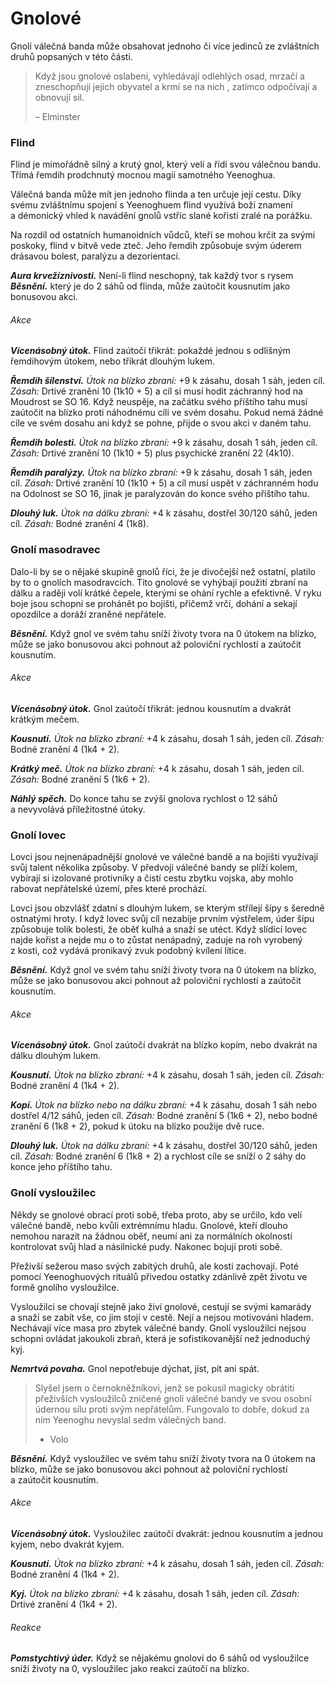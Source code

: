 # Gnolové

Gnolí válečná banda může obsahovat jednoho či více jedinců ze zvláštních druhů popsaných v této části.

>Když jsou gnolové oslabeni, vyhledávají
>odlehlých osad, mrzačí a zneschopňují
>jejich obyvatel a krmí se na nich , zatímco
>odpočívají a obnovují sil.
>
>– Elminster

### Flind

Flind je mimořádně silný a krutý gnol, který velí a řídí svou válečnou bandu. Třímá řemdih prodchnutý mocnou magií samotného Yeenoghua.

Válečná banda může mít jen jednoho flinda a ten určuje její cestu. Díky svému zvláštnímu spojení s Yeenoghuem flind využívá boží znamení a démonický vhled k navádění gnolů vstříc slané kořisti zralé na porážku.

Na rozdíl od ostatních humanoidních vůdců, kteří se mohou krčit za svými poskoky, flind v bitvě vede zteč. Jeho řemdih způsobuje svým úderem drásavou bolest, paralýzu a dezorientaci.

<Monster 
    title="Flind"
    subtitle="Střední humanoid (gnol), chaotické zlo"
    armor-class="16"
    hit-points="127 (15k8 + 60)"
    speed="6 sáhů"
    str="20 (+5)"
    dex="10 (+0)"
    con="19 (+4)"
    int="11 (+0)"
    wis="13 (+1)"
    cha="12 (+1)"
    saving-thros="Odl +8, Mdr +5"
    skills="Vnímání +5, Zastrašování +5"
    damage-vulnerabilities=""
    damage-resistance=""
    damage-immunities=""
    condition-immunities=""
    senses="vidění ve tmě 12 sáhů, pasivní Vnímání 15"
    languages="démonština, gnolština"
    challenge="9 (5 000 ZK)"
    >

***Aura krvežíznivosti.*** Není-li flind neschopný, tak každý tvor s rysem ***Běsnění.*** který je do 2 sáhů od flinda, může zaútočit kousnutím jako bonusovou akci.

###### Akce

***Vícenásobný útok.*** Flind zaútočí třikrát: pokaždé jednou s odlišným řemdihovým útokem, nebo třikrát dlouhým lukem.

***Řemdih šílenství.*** *Útok na blízko zbraní:* +9 k zásahu, dosah 1 sáh, jeden cíl. *Zásah:* Drtivé zranění 10 (1k10 + 5) a cíl si musí hodit záchranný hod na Moudrost se SO 16. Když neuspěje, na začátku svého příštího tahu musí zaútočit na blízko proti náhodnému cíli ve svém dosahu. Pokud nemá žádné cíle ve svém dosahu ani když se pohne, přijde o svou akci v daném tahu.

***Řemdih bolesti.*** *Útok na blízko zbraní:* +9 k zásahu, dosah 1 sáh, jeden cíl. *Zásah:* Drtivé zranění 10 (1k10 + 5) plus psychické zranění 22 (4k10).

***Řemdih paralýzy.*** *Útok na blízko zbraní:* +9 k zásahu, dosah 1 sáh, jeden cíl. *Zásah:* Drtivé zranění 10 (1k10 + 5) a cíl musí uspět v záchranném hodu na Odolnost se SO 16, jinak je paralyzován do konce svého příštího tahu.

***Dlouhý luk.*** *Útok na dálku zbraní:* +4 k zásahu, dostřel 30/120 sáhů, jeden cíl. *Zásah:* Bodné zranění 4 (1k8).

</Monster>

### Gnolí masodravec

Dalo-li by se o nějaké skupině gnolů říci, že je divočejší než ostatní, platilo by to o gnolích masodravcích. Tito gnolové se vyhýbají použití zbraní na dálku a raději volí krátké čepele, kterými se ohání rychle a efektivně. V ryku boje jsou schopni se prohánět po bojišti, přičemž vrčí, dohání a sekají opozdilce a doráží zraněné nepřátele.

<Monster 
    title="Gnolí masodravec"
    subtitle="Střední humanoid (gnol), chaotické zlo"
    armor-class="14 (okovaná kožená zbroj)"
    hit-points="22 (4k8 + 4)"
    speed="6 sáhů"
    str="12 (+1)"
    dex="14 (+2)"
    con="12 (+1)"
    int="8 (–1)"
    wis="10 (+0)"
    cha="8 (–1)"
    saving-thros="Obr +4"
    skills=""
    damage-vulnerabilities=""
    damage-resistance=""
    damage-immunities=""
    condition-immunities=""
    senses="vidění ve tmě 12 sáhů, pasivní Vnímání 10"
    languages="gnolština"
    challenge="1 (200 ZK)"
    >

***Běsnění.*** Když gnol ve svém tahu sníží životy tvora na 0 útokem na blízko, může se jako bonusovou akci pohnout až poloviční rychlostí a zaútočit kousnutím.

###### Akce

***Vícenásobný útok.*** Gnol zaútočí třikrát: jednou kousnutím a dvakrát krátkým mečem.

***Kousnutí.*** *Útok na blízko zbraní:* +4 k zásahu, dosah 1 sáh, jeden cíl. *Zásah:* Bodné zranění 4 (1k4 + 2).

***Krátký meč.*** *Útok na blízko zbraní:* +4 k zásahu, dosah 1 sáh, jeden cíl. *Zásah:* Bodné zranění 5 (1k6 + 2).

***Náhlý spěch.*** Do konce tahu se zvýší gnolova rychlost o 12 sáhů a nevyvolává příležitostné útoky.

</Monster>

### Gnolí lovec

Lovci jsou nejnenápadnější gnolové ve válečné bandě a na bojišti využívají svůj talent několika způsoby. V předvoji válečné bandy se plíží kolem, vybírají si izolované protivníky a čistí cestu zbytku vojska, aby mohlo rabovat nepřátelské území, přes které prochází.

Lovci jsou obzvlášť zdatní s dlouhým lukem, se kterým střílejí šípy s šeredně ostnatými hroty. I když lovec svůj cíl nezabije prvním výstřelem, úder šípu způsobuje tolik bolesti, že oběť kulhá a snaží se utéct. Když slídící lovec najde kořist a nejde mu o to zůstat nenápadný, zaduje na roh vyrobený z kosti, což vydává pronikavý zvuk podobný kvílení lítice.

<Monster 
    title="Gnolí lovec"
    subtitle="Střední humanoid (gnol), chaotické zlo"
    armor-class="13 (kožená zbroj)"
    hit-points="22 (4k8 + 4)"
    speed="6 sáhů"
    str="14 (+2)"
    dex="14 (+2)"
    con="12 (+1)"
    int="8 (–1)"
    wis="12 (+1)"
    cha="8 (–1)"
    saving-thros=""
    skills="Nenápadnost +4, Vnímání +3"
    damage-vulnerabilities=""
    damage-resistance=""
    damage-immunities=""
    condition-immunities=""
    senses="vidění ve tmě 12 sáhů, pasivní Vnímání 13"
    languages="gnolština"
    challenge="1/2 (100 ZK)"
    >

***Běsnění.*** Když gnol ve svém tahu sníží životy tvora na 0 útokem na blízko, může se jako bonusovou akci pohnout až poloviční rychlostí a zaútočit kousnutím.

###### Akce

***Vícenásobný útok.*** Gnol zaútočí dvakrát na blízko kopím, nebo dvakrát na dálku dlouhým lukem.

***Kousnutí.*** *Útok na blízko zbraní:* +4 k zásahu, dosah 1 sáh, jeden cíl. *Zásah:* Bodné zranění 4 (1k4 + 2).

***Kopí.*** *Útok na blízko nebo na dálku zbraní:* +4 k zásahu, dosah 1 sáh nebo dostřel 4/12 sáhů, jeden cíl. *Zásah:* Bodné zranění 5 (1k6 + 2), nebo bodné zranění 6 (1k8 + 2), pokud k útoku na blízko použije dvě ruce.

***Dlouhý luk.*** *Útok na dálku zbraní:* +4 k zásahu, dostřel 30/120 sáhů, jeden cíl. *Zásah:* Bodné zranění 6 (1k8 + 2) a rychlost cíle se sníží o 2 sáhy do konce jeho příštího tahu.

</Monster>

### Gnolí vysloužilec

Někdy se gnolové obrací proti sobě, třeba proto, aby se určilo, kdo velí válečné bandě, nebo kvůli extrémnímu hladu. Gnolové, kteří dlouho nemohou narazit na žádnou oběť, neumí ani za normálních okolností kontrolovat svůj hlad a násilnické pudy. Nakonec bojují proti sobě.

Přeživší sežerou maso svých zabitých druhů, ale kosti zachovají. Poté pomocí Yeenoghuových rituálů přivedou ostatky zdánlivě zpět životu ve formě gnolího vysloužilce.

Vysloužilci se chovají stejně jako živí gnolové, cestují se svými kamarády a snaží se zabít vše, co jim stojí v cestě. Nejí a nejsou motivováni hladem. Nechávají více masa pro zbytek válečné bandy. Gnolí vysloužilci nejsou schopni ovládat jakoukoli zbraň, která je sofistikovanější než jednoduchý kyj.

***Nemrtvá povaha.*** Gnol nepotřebuje dýchat, jíst, pít ani spát.


> Slyšel jsem o černokněžníkovi, jenž
> se pokusil magicky obrátiti přeživších
> vysloužilců zničené gnolí válečné
> bandy ve svou osobní údernou sílu proti
> svým nepřátelům. Fungovalo to dobře,
> dokud za ním Yeenoghu nevyslal sedm
> válečných band.
> 
> - Volo

<Monster 
    title="Gnolí vysloužilec"
    subtitle="Střední nemrtvý, chaotické zlo"
    armor-class="12 (přirozená zbroj)"
    hit-points="11 (2k8 + 2)"
    speed="6 sáhů"
    str="14 (+2)"
    dex="8 (–1)"
    con="12 (+1)"
    int="5 (–3)"
    wis="5 (–3)"
    cha="5 (–3)"
    saving-thros=""
    skills=""
    damage-vulnerabilities=""
    damage-resistance=""
    damage-immunities="jedová"
    condition-immunities="otrávený, únava"
    senses="vidění ve tmě 12 sáhů, pasivní Vnímání 7"
    languages="rozumí gnolštině, ale neumí mluvit"
    challenge="1/4 (50 ZK)"
    >

***Běsnění.*** Když vysloužilec ve svém tahu sníží životy tvora na 0 útokem na blízko, může se jako bonusovou akci pohnout až poloviční rychlostí a zaútočit kousnutím.

###### Akce

***Vícenásobný útok.*** Vysloužilec zaútočí dvakrát: jednou kousnutím a jednou kyjem, nebo dvakrát kyjem.

***Kousnutí.*** *Útok na blízko zbraní:* +4 k zásahu, dosah 1 sáh, jeden cíl. *Zásah:* Bodné zranění 4 (1k4 + 2).

***Kyj.*** *Útok na blízko zbraní:* +4 k zásahu, dosah 1 sáh, jeden cíl. *Zásah:* Drtivé zranění 4 (1k4 + 2).

###### Reakce

***Pomstychtivý úder.*** Když se nějakému gnolovi do 6 sáhů od vysloužilce sníží životy na 0, vysloužilec jako reakci zaútočí na blízko.

</Monster>


